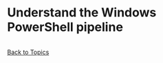 # Understand the Windows PowerShell pipeline

```PowerShell

```

[Back to Topics](../LearningPath.md)
